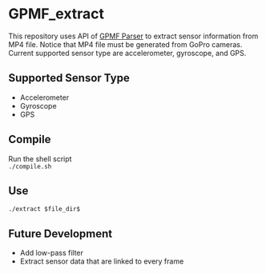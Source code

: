 # GPMF_extract
This repository uses API of [GPMF Parser](https://github.com/gopro/gpmf-parser) to extract sensor information from MP4 file. Notice that MP4 file must be generated from GoPro cameras. Current supported sensor type are accelerometer, gyroscope, and GPS.

## Supported Sensor Type
* Accelerometer
* Gyroscope
* GPS

## Compile
Run the shell script\
`./compile.sh`

## Use
`./extract $file_dir$`

## Future Development
* Add low-pass filter
* Extract sensor data that are linked to every frame
